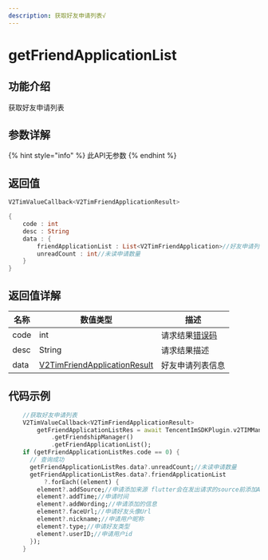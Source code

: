 ```yaml
---
description: 获取好友申请列表√
---
```


# getFriendApplicationList

## 功能介绍

获取好友申请列表

## 参数详解

{% hint style="info" %}
此API无参数
{% endhint %}

## 返回值

```dart
V2TimValueCallback<V2TimFriendApplicationResult>

{
    code : int
    desc : String
    data : {
        friendApplicationList : List<V2TimFriendApplication>//好友申请列表
        unreadCount : int//未读申请数量
    }
}
```

## 返回值详解

| 名称   | 数值类型                                                                                  | 描述                                                             |
| ---- | ------------------------------------------------------------------------------------- | -------------------------------------------------------------- |
| code | int                                                                                   | 请求结果[错误码](https://cloud.tencent.com/document/product/269/1671) |
| desc | String                                                                                | 请求结果描述                                                         |
| data | [V2TimFriendApplicationResult](../guan-jian-lei/user/v2timfriendapplicationresult.md) | 好友申请列表信息                                                       |

## 代码示例

```dart
    //获取好友申请列表
    V2TimValueCallback<V2TimFriendApplicationResult>
        getFriendApplicationListRes = await TencentImSDKPlugin.v2TIMManager
            .getFriendshipManager()
            .getFriendApplicationList();
    if (getFriendApplicationListRes.code == 0) {
      // 查询成功
      getFriendApplicationListRes.data?.unreadCount;//未读申请数量
      getFriendApplicationListRes.data?.friendApplicationList
          ?.forEach((element) {
        element?.addSource;//申请添加来源 flutter会在发出请求的source前添加AddSource_Type_
        element?.addTime;//申请时间
        element?.addWording;//申请添加的信息
        element?.faceUrl;//申请好友头像Url
        element?.nickname;//申请用户昵称
        element?.type;//申请好友类型
        element?.userID;//申请用户id
      });
    }
```
